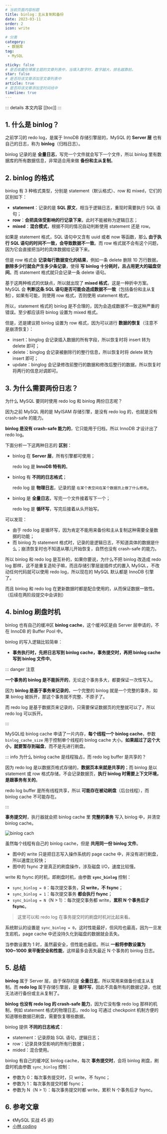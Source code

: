 ```yaml
---
# 当前页面内容标题
title: binlog：主从复制和备份
date: 2023-03-11
order: 2
icon: write

# 分类
category:
 - 数据库
tag:
 - MySQL

sticky: false
# 是否收藏在博客主题的文章列表中，当填入数字时，数字越大，排名越靠前。
star: false
# 是否将该文章添加至文章列表中
article: true
# 是否将该文章添加至时间线中
timeline: true
---
```



::: details 本文内容
[[toc]]
:::


## 1. 什么是 binlog？

之前学习的 redo log，是属于 InnoDB 存储引擎层的，MySQL 的 **Server 层** 也有自己的日志，称为 **binlog**（归档日志）。

binlog 记录的是 **全量日志**，写完一个文件就会写下一个文件，所以 binlog 里有数据库的所有数据信息，非常适合用来做 **备份和主从复制**。

## 2. binlog 的格式

binlog 有 3 种格式类型，分别是 statement（默认格式）、row 和 mixed，它们的区别如下：

- **statement**：记录的是 **SQL 原文**，相当于逻辑日志，重现时需要执行 SQL 语句；
- **row**：**会把具体受影响的行记录下来**，此时不能被称为逻辑日志；
- **mixed**：**混合模式**，根据不同的情况自动判断使用 statement 还是 row。

如果是 statement 格式，SQL 语句中又含有 uuid 或者 now 等函数，那么 **由于执行 SQL 语句的时间不一致，会导致数据不一致**。而 row 格式就不会有这个问题，因为它会直接把当时的具体数据给记录下来。

但是 row 格式会 **记录每行数据变化的结果**，例如一条 delete 删除 10 万行数据，**删除多少行就会产生多少条记录**，使得 **写 binlog 十分耗时，且占用更大的磁盘空间**。而 statement 格式就只会记录一条 delete 语句。

基于这两种格式的优缺点，所以就出现了 **mixed 格式**，这是一种折中方案。MySQL 会 **判断这条 SQL 语句是否可能会造成数据不一致**（包括备份和主从复制），如果有可能，则使用 row 格式，否则使用 statement 格式。

所以，statement 格式的 binlog 是不合理的，因为会造成数据不一致这种严重的错误。至少都应该将 binlog 设置为 mixed 格式。

但是，还是建议把 binlog 设置为 row 格式，因为可以进行 **数据的恢复**（注意不是崩溃恢复）：

- insert：binglog 会记录插入数据的所有字段，所以恢复时将 insert 转为 delete 即可；
- delete：binglog 会记录被删除行的整行信息，所以恢复时将 delete 转为 insert 即可；
- update：binglog 会记录修改前整行的数据和修改后整行的数据，所以恢复时将两行的信息对调即可。

## 3. 为什么需要两份日志？

为什么 MySQL 要同时使用 redo log 和 binlog 两份日志呢？

因为之前 MySQL 用的是 MyISAM 存储引擎，是没有 redo log 的，也就是没有 crash-safe 的能力。

**binlog 是没有 crash-safe 能力的**，它只能用于归档，所以 InnoDB 才设计出了 redo log。

下面分析一下这两种日志的 **区别**：

- binlog 在 **Server 层**，所有引擎都可使用；

    redo log 是 **InnoDB 特有的**。

- binlog 有 **不同的日志格式**；

    redo log 是 **物理日志**，记录的是 `在某个表空间在某个数据页上做了什么修改`。

- binlog 是 **全量日志**，写完一个文件接着写下一个；

    redo log 是 **循环写**，写完后接着从头开始写。

可以发现：

- 由于 redo log 是循环写，因为肯定不能用来备份和主从复制这种需要全量数据的功能；
- 而 binlog 为 statement 格式时，记录的是逻辑日志，不知道具体的数据是什么；崩溃恢复时也不知道从哪儿开始恢复，自然也没有 crash-safe 的能力。

所以 binlog 和 redo log 是互补的，如果你要说，为什么不把 binlog 改造成 redo log 那样，这不是重复造轮子嘛，而且存储引擎层是插件式的置入 MySQL，不改动任何代码就可以使用 redo log，所以现在的 MySQL 默认都是 InnoDB 引擎了。

而且 binlog 和 redo log 在更新数据时都是配合使用的，从而保证数据一致性。（后续在两阶段提交中会讲到）

## 4. binlog 刷盘时机

binlog 也有自己的缓冲区 **binlog cache**，这个缓冲区是由 Server 层申请的，不在 InnoDB 的 Buffer Pool 中。

binlog 的写入逻辑比较简单：

- **事务执行时，先把日志写到 binlog cache，事务提交时，再把 binlog cache 写到 binlog 文件中**。

::: danger 注意

**一个事务的 binlog 是不能拆开的**，无论这个事务多大，都要保证一次性写入。

因为 **binlog 是基于事务来记录的**，一个完整的 binlog 就是一个完整的事务，如果 binlog 被拆开，那这个事务就不完整、不原子了。

而 redo log 是基于数据页来记录的，只需要保证数据页的完整就可以了，所以 redo log 可以拆开。

:::

MySQL给 binlog cache 申请了一片内存，**每个线程一个 binlog cache**，参数 `binlog_cache_size` 用于控制单个线程的 binlog cache 大小。**如果超过了这个大小，就要暂存到磁盘**，而不是先进行刷盘。

::: info 为什么 binlog cache 是线程独占，而 redo log buffer 是共享的？

因为 redo log 是以数据页格式存储的，**数据页本来就是共享的**；而 binlog 是以 statement 或 row 格式存储，不会记录数据页，**执行 binlog 时需要上下文环境，是跟事务有关的**。

redo log buffer 是所有线程共享，所以 **可能存在被动刷盘**（后台线程），而 binlog cache 不可能存在。

:::

**事务提交时**，执行器就会把 binlog cache 里 **完整的事务** 写入 binlog 中，并清空 binlog cache。

![binlog cach](https://run-notes.oss-cn-beijing.aliyuncs.com/notes/202303111320403.png)

虽然每个线程有自己的 binlog cache，但是 **共用同一份 binlog 文件**。

- 图中的 write 只是把日志写入操作系统的 page cache 中，并没有进行刷盘，所以速度比较快；
- 图中的 fsync 才是真正的刷盘操作，涉及磁盘 I/O，速度比较慢。

write 和 fsync 的时机，即刷盘时机，由参数 **`sync_binlog`** 控制：

- `sync_binlog = 0`：每次提交事务，**只 write，不 fsync**；
- `sync_binlog = 1`：每次提交事务 **都会执行 fsync**；
- `sync_binlog = N`（N > 1）：每次提交事务都 write，**累积 N 个事务后才 fsync**。

> 这里可以和 redo log 在事务提交时的刷盘时机对比起来看。

系统默认的设置是 `sync_binlog = 0`，这时性能最好，但风险也最高，因为一旦发生宕机，page cache 中还没持久化到磁盘的数据就会丢失。

当参数设置为 1 时，虽然最安全，但性能也最低。所以 **一般将参数设置为 100~1000 来平衡安全和性能**，这样最多会丢失最近 N 个事务的 binlog 日志。

## 5. 总结

**binlog** 属于 Server 层，由于保存的是 **全量日志**，所以常用来做备份或主从复制。而 **redo log** 属于存储引擎层，是 **循环写**，因此不具备所有的数据记录，也就无法进行备份或主从复制了。

**binlog 也没有 redo log 的 crash-safe 能力**，因为它没有像 redo log 那样的机制，例如 statement 格式的物理日志，redo log 可通过 checkpoint 机制方便的知道哪些数据已刷盘，需要恢复哪些数据。

binlog 提供 **不同的日志格式**：

- statement：记录原始 SQL 语句，逻辑日志；
- row：记录具体受影响的所有行数据；
- mided：混合使用。

binlog 有自己的缓冲区 binlog cache，每次 **事务提交时**，会将 binlog 刷盘，刷盘时机由参数 `sync_binlog` 控制：

- 参数为 0：每次事务提交时，只 write，不 fsync；
- 参数为 1：每次事务提交时都 fsync；
- 参数为 N（N > 1）：每次事务提交时都 write，累积 N 个事务后才 fsync。

## 6. 参考文章

- 《MySQL 实战 45 讲》
- [小林 coding](https://xiaolincoding.com)
